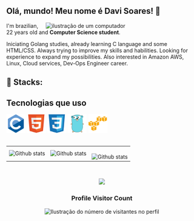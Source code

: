## Olá, mundo! Meu nome é <strong>Davi Soares</strong>! 👋

<img src="https://raw.githubusercontent.com/MicaelliMedeiros/micaellimedeiros/master/image/computer-illustration.png" alt="ilustração de um computador" min-width="400px" max-width="400px" width="400px" align="right">

<p align="left"> 
  I'm brazilian, 22 years old and <strong>Computer Science student</strong>.

Iniciating Golang studies, already learning C language and some HTML/CSS. Always trying to improve my skills and habilities. Looking for experience to expand my possibilities. Also interested in Amazon AWS, Linux, Cloud services, Dev-Ops Engineer career.


<h2 align="left">
 🦄 Stacks:
</h2>



## Tecnologias que uso

<img src="https://raw.githubusercontent.com/devicons/devicon/master/icons/c/c-original.svg" alt="C Logo" width="50" height="50">
<img src="https://raw.githubusercontent.com/devicons/devicon/master/icons/html5/html5-original.svg" alt="HTML Logo" width="50" height="50">
<img src="https://raw.githubusercontent.com/devicons/devicon/master/icons/css3/css3-original.svg" alt="CSS Logo" width="50" height="50">
<img src="https://raw.githubusercontent.com/devicons/devicon/master/icons/go/go-original.svg" alt="Go Logo" width="50" height="50">
<img src="https://raw.githubusercontent.com/devicons/devicon/master/icons/amazonwebservices/amazonwebservices-original.svg" alt="AWS Logo" width="50" height="50">





<br>
<br>
<table>
  <tr>
    <td>
      <img
        align="left"
        src="https://github-readme-stats.vercel.app/api?username=davasm&theme=dark&hide_border=false&include_all_commits=true&count_private=true"
        alt="Github stats"
      />
    </td>
    <td>
      <img
        align="left"
        src="https://github-readme-stats.vercel.app/api/top-langs/?username=davasm&theme=dark&hide_border=false&include_all_commits=true&count_private=true&layout=compact"
        alt="Github stats"
      />
    </td>
    <td>
      <br />
      <img
        align="left"
        src="https://github-readme-streak-stats.herokuapp.com/?user=davasm&theme=dark&hide_border=false"
        alt="Github stats"
      />
    </td>
  </tr>
</table>

<br>

<p align="center">
  <a
    href="https://github.com/ryo-ma/github-profile-trophy"
    title="repositório de troféus"
  >
    <img
      width="800"
      src="https://github-profile-trophy.vercel.app/?username=davasm&column=8&theme=darkhub&no-frame=true&no-bg=true"
    />
  </a>
</p>

<div align="center">
  <h3><b>Profile Visitor Count</b></h3>
</div>

<p align="center">
  <img
    src="https://profile-counter.glitch.me/davasm/count.svg"
    alt="Ilustração do número de visitantes no perfil"
  />
</p>
